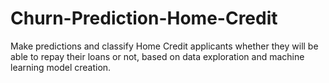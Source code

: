 # Churn-Prediction-Home-Credit
Make predictions and classify Home Credit applicants whether they will be able to repay their loans or not, based on data exploration and machine learning model creation.
